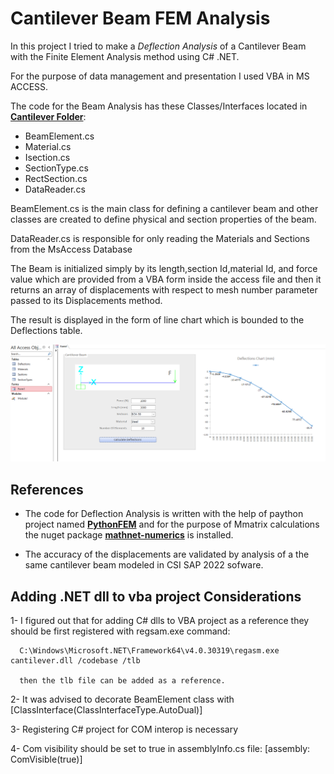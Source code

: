 # Cantilever Beam FEM Analysis
In this project I tried to make a *Deflection Analysis* of a Cantilever Beam with the Finite Element Analysis method using C# .NET.

For the purpose of data management and presentation I used VBA in MS ACCESS.

The code for the Beam Analysis has these Classes/Interfaces located in [**Cantilever Folder**](https://github.com/arouzbehani/Cantilever/tree/master/Cantilever):
- BeamElement.cs
- Material.cs
- Isection.cs
- SectionType.cs
- RectSection.cs
- DataReader.cs

BeamElement.cs is the main class for defining a cantilever beam and other classes are created to define physical and section properties of the beam.

DataReader.cs is responsible for only reading the Materials and Sections from the MsAccess Database

The Beam is initialized simply by its length,section Id,material Id, and force value which are provided from a VBA form inside the access file and then it returns an array of displacements with respect to mesh number parameter passed to its Displacements method.

The result is displayed in the form of line chart which is bounded to the Deflections table.

![Alt Text](https://github.com/arouzbehani/Cantilever/blob/master/Cantilever/front.png)

## References
+ The code for Deflection Analysis is written with the help of paython project named  [**PythonFEM**](https://github.com/vishnurvp/PythonFEM) and for the purpose of Mmatrix calculations the nuget package [**mathnet-numerics**](https://github.com/mathnet/mathnet-numerics) is installed.

+ The accuracy of the displacements are validated by analysis of a the same cantilever beam modeled in CSI SAP 2022 sofware.


## Adding .NET dll to vba project Considerations
1- I figured out that for adding C# dlls to VBA project as a reference they should be first registered with regsam.exe command:

      C:\Windows\Microsoft.NET\Framework64\v4.0.30319\regasm.exe cantilever.dll /codebase /tlb 
      
      then the tlb file can be added as a reference.

2- It was advised to decorate BeamElement class with [ClassInterface(ClassInterfaceType.AutoDual)]

3- Registering C# project for COM interop is necessary

4- Com visibility should be set to true in assemblyInfo.cs file: [assembly: ComVisible(true)]



